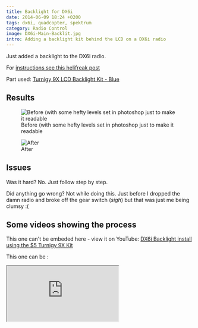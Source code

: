 ```yaml
---
title: Backlight for DX6i
date: 2014-06-09 18:24 +0200
tags: dx6i, quadcopter, spektrum
category: Radio Control
image: DX6i-Main-Backlit.jpg
intro: Adding a backlight kit behind the LCD on a DX6i radio
---
```


Just added a backlight to the DX6i radio.

For [instructions see this helifreak post](http://www.helifreak.com/showthread.php?p=3238225)

Part used: [Turnigy 9X LCD Backlight Kit - Blue](http://www.hobbyking.com/hobbyking/store/uh_viewItem.asp?idProduct=16720)

## Results

<figure class="figure w-100 text-center">
  <img class="figure-img img-fluid rounded" src="/images/posts/2014/06/DX6i-Main.jpg" title="Before (with some hefty levels set in photoshop just to make it readable" alt="Before (with some hefty levels set in photoshop just to make it readable"/>
  <figcaption class="figure-caption">Before (with some hefty levels set in photoshop just to make it readable</figcaption>
</figure>

<figure class="figure w-100 text-center">
  <img class="figure-img img-fluid rounded" src="/images/posts/2014/06/DX6i-Main-Backlit.jpg" title="After" alt="After"/>
  <figcaption class="figure-caption">After</figcaption>
</figure>

## Issues

Was it hard? No. Just follow step by step.

Did anything go wrong? Not while doing this. Just before I dropped the damn radio and broke off the gear switch (_sigh_) but that was just me being clumsy :(

## Some videos showing the process

This one can't be embeded here - view it on YouTube: [DX6i Backlight install using the $5 Turnigy 9X Kit](https://youtu.be/8E_8HNWm0V0)

This one can be :

<div class="ratio ratio-16x9">
  <iframe src="https://www.youtube.com/embed/aCjL8zuZ7Iw" title="title" allow="accelerometer; autoplay; clipboard-write; encrypted-media; gyroscope; picture-in-picture" allowfullscreen></iframe>
</div>

